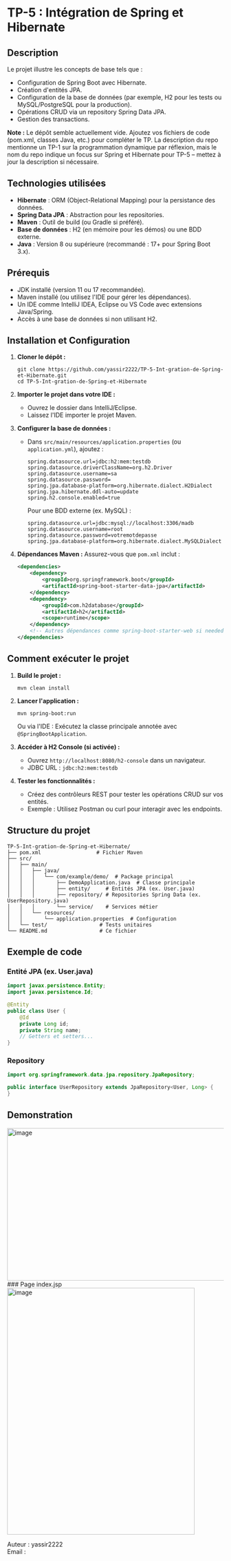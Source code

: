 # TP-5 : Intégration de Spring et Hibernate

## Description

Le projet illustre les concepts de base tels que :
- Configuration de Spring Boot avec Hibernate.
- Création d'entités JPA.
- Configuration de la base de données (par exemple, H2 pour les tests ou MySQL/PostgreSQL pour la production).
- Opérations CRUD via un repository Spring Data JPA.
- Gestion des transactions.

**Note :** Le dépôt semble actuellement vide. Ajoutez vos fichiers de code (pom.xml, classes Java, etc.) pour compléter le TP. La description du repo mentionne un TP-1 sur la programmation dynamique par réflexion, mais le nom du repo indique un focus sur Spring et Hibernate pour TP-5 – mettez à jour la description si nécessaire.

## Technologies utilisées
- **Hibernate** : ORM (Object-Relational Mapping) pour la persistance des données.
- **Spring Data JPA** : Abstraction pour les repositories.
- **Maven** : Outil de build (ou Gradle si préféré).
- **Base de données** : H2 (en mémoire pour les démos) ou une BDD externe.
- **Java** : Version 8 ou supérieure (recommandé : 17+ pour Spring Boot 3.x).

## Prérequis
- JDK installé (version 11 ou 17 recommandée).
- Maven installé (ou utilisez l'IDE pour gérer les dépendances).
- Un IDE comme IntelliJ IDEA, Eclipse ou VS Code avec extensions Java/Spring.
- Accès à une base de données si non utilisant H2.

## Installation et Configuration
1. **Cloner le dépôt :**
   ```
   git clone https://github.com/yassir2222/TP-5-Int-gration-de-Spring-et-Hibernate.git
   cd TP-5-Int-gration-de-Spring-et-Hibernate
   ```

2. **Importer le projet dans votre IDE :**
   - Ouvrez le dossier dans IntelliJ/Eclipse.
   - Laissez l'IDE importer le projet Maven.

3. **Configurer la base de données :**
   - Dans `src/main/resources/application.properties` (ou `application.yml`), ajoutez :
     ```
     spring.datasource.url=jdbc:h2:mem:testdb
     spring.datasource.driverClassName=org.h2.Driver
     spring.datasource.username=sa
     spring.datasource.password=
     spring.jpa.database-platform=org.hibernate.dialect.H2Dialect
     spring.jpa.hibernate.ddl-auto=update
     spring.h2.console.enabled=true
     ```
     Pour une BDD externe (ex. MySQL) :
     ```
     spring.datasource.url=jdbc:mysql://localhost:3306/madb
     spring.datasource.username=root
     spring.datasource.password=votremotdepasse
     spring.jpa.database-platform=org.hibernate.dialect.MySQLDialect
     ```

4. **Dépendances Maven :**
   Assurez-vous que `pom.xml` inclut :
   ```xml
   <dependencies>
       <dependency>
           <groupId>org.springframework.boot</groupId>
           <artifactId>spring-boot-starter-data-jpa</artifactId>
       </dependency>
       <dependency>
           <groupId>com.h2database</groupId>
           <artifactId>h2</artifactId>
           <scope>runtime</scope>
       </dependency>
       <!-- Autres dépendances comme spring-boot-starter-web si needed -->
   </dependencies>
   ```

## Comment exécuter le projet
1. **Build le projet :**
   ```
   mvn clean install
   ```

2. **Lancer l'application :**
   ```
   mvn spring-boot:run
   ```
   Ou via l'IDE : Exécutez la classe principale annotée avec `@SpringBootApplication`.

3. **Accéder à H2 Console (si activée) :**
   - Ouvrez `http://localhost:8080/h2-console` dans un navigateur.
   - JDBC URL : `jdbc:h2:mem:testdb`

4. **Tester les fonctionnalités :**
   - Créez des contrôleurs REST pour tester les opérations CRUD sur vos entités.
   - Exemple : Utilisez Postman ou curl pour interagir avec les endpoints.

## Structure du projet
```
TP-5-Int-gration-de-Spring-et-Hibernate/
├── pom.xml                  # Fichier Maven
├── src/
│   ├── main/
│   │   ├── java/
│   │   │   └── com/example/demo/  # Package principal
│   │   │       ├── DemoApplication.java  # Classe principale
│   │   │       ├── entity/     # Entités JPA (ex. User.java)
│   │   │       ├── repository/ # Repositories Spring Data (ex. UserRepository.java)
│   │   │       └── service/    # Services métier
│   │   └── resources/
│   │       └── application.properties  # Configuration
│   └── test/                 # Tests unitaires
└── README.md                 # Ce fichier
```

## Exemple de code
### Entité JPA (ex. User.java)
```java
import javax.persistence.Entity;
import javax.persistence.Id;

@Entity
public class User {
    @Id
    private Long id;
    private String name;
    // Getters et setters...
}
```

### Repository
```java
import org.springframework.data.jpa.repository.JpaRepository;

public interface UserRepository extends JpaRepository<User, Long> {
}
```

## Demonstration 
<img width="1611" height="354" alt="image" src="https://github.com/user-attachments/assets/2221b15e-750e-49f1-8bed-143115a33023" />
### Page index.jsp
<img width="436" height="573" alt="image" src="https://github.com/user-attachments/assets/708f51d2-c07f-49c7-adb2-e6f1413d40fb" />



Auteur : yassir2222  
Email : 
